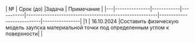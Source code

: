 | № | Срок (до)  |Задача  | Примечание  |
|---|---------------|------------|-----------|--------------------------------------------------------|---------------------------|----------------|
|1  | 16.10.2024 |Cоставить физическую модель заупска материальной точки под определенным углом к поверхности|  |


